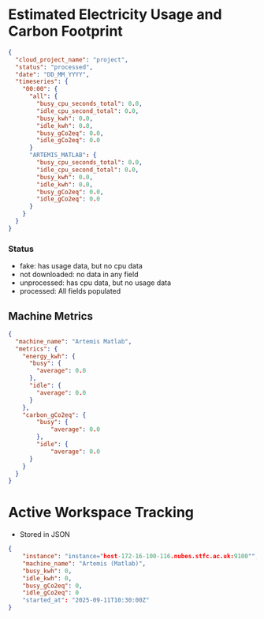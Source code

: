 # Estimated Electricity Usage and Carbon Footprint
```json
{
  "cloud_project_name": "project",
  "status": "processed",
  "date": "DD_MM_YYYY",
  "timeseries": {
    "00:00": {
      "all": {
        "busy_cpu_seconds_total": 0.0,
        "idle_cpu_second_total": 0.0,
        "busy_kwh": 0.0,
        "idle_kwh": 0.0,
        "busy_gCo2eq": 0.0,
        "idle_gCo2eq": 0.0
      }
      "ARTEMIS_MATLAB": {
        "busy_cpu_seconds_total": 0.0,
        "idle_cpu_second_total": 0.0,
        "busy_kwh": 0.0,
        "idle_kwh": 0.0,
        "busy_gCo2eq": 0.0,
        "idle_gCo2eq": 0.0
      }
    }
  }
}
```

### Status
* fake: has usage data, but no cpu data
* not downloaded: no data in any field
* unprocessed: has cpu data, but no usage data  
* processed: All fields populated

## Machine Metrics
```json
{
  "machine_name": "Artemis Matlab",
  "metrics": {
    "energy_kwh": {
      "busy": {
        "average": 0.0
      },
      "idle": {
        "average": 0.0
      }
    },
    "carbon_gCo2eq": {
        "busy": {
            "average": 0.0
        },
        "idle": {
            "average": 0.0
      }
    }
  }
}
```

# Active Workspace Tracking

* Stored in JSON
```json
{
    "instance": "instance="host-172-16-100-116.nubes.stfc.ac.uk:9100"",
    "machine_name": "Artemis (Matlab)",
    "busy_kwh": 0,
    "idle_kwh": 0,
    "busy_gCo2eq": 0,
    "idle_gCo2eq": 0
    "started_at": "2025-09-11T10:30:00Z"
}
```
